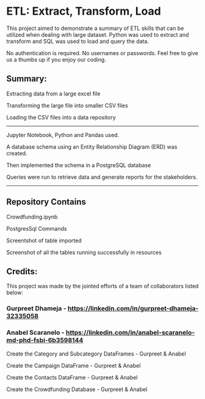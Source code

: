 # ETL: Extract, Transform, Load
This project aimed to demonstrate a summary of ETL skills that can be utilized when dealing with large dataset. Python was used to extract and transform and SQL was used to load and query the data.

No authentication is required. No usernames or passwords. Feel free to give us a thumbs up if you enjoy our coding. 

## Summary:
Extracting data from a large excel file 

Transforming the large file into smaller CSV files

Loading the CSV files into a data  repository


----------------------------------

Jupyter Notebook, Python and Pandas used.

A database schema  using an Entity Relationship Diagram (ERD) was created.

Then implemented the schema in a PostgreSQL database

Queries were run to retrieve data and generate reports for the stakeholders.


----------------------------------


## Repository Contains

Crowdfunding.ipynb

PostgresSql Commands

Screentshot of table imported

Screenshot of all the tables running successfully in resources

  
## Credits:
This project was made by the jointed efforts of a team of collaborators listed below:

### Gurpreet Dhameja  - https://linkedin.com/in/gurpreet-dhameja-32335058

### Anabel Scaranelo - https://linkedin.com/in/anabel-scaranelo-md-phd-fsbi-6b3598144


Create the Category and Subcategory DataFrames - Gurpreet & Anabel


Create the Campaign DataFrame - Gurpreet & Anabel


Create the Contacts DataFrame - Gurpreet & Anabel


Create the Crowdfunding Database - Gurpreet & Anabel

